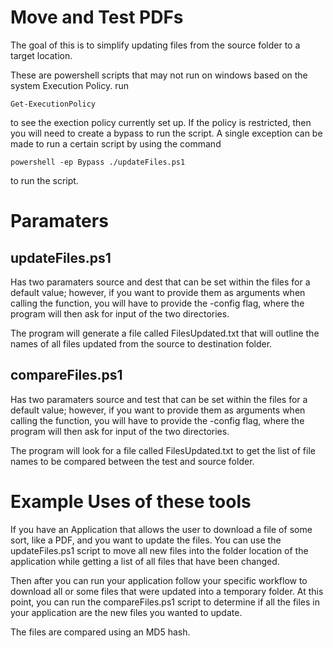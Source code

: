# Move and Test PDFs

The goal of this is to simplify updating files from the source folder to a target location. 

These are powershell scripts that may not run on windows based on the system Execution Policy.
run 
```
Get-ExecutionPolicy
```
to see the exection policy currently set up. If the policy is restricted, then you will need to create a bypass to run the script.
A single exception can be made to run a certain script by using the command 
```
powershell -ep Bypass ./updateFiles.ps1
```
to run the script. 

# Paramaters
## updateFiles.ps1
Has two paramaters source and dest that can be set within the files for a default value; however, if you want to provide them as arguments when calling the function, you will have to provide the -config flag, where the program will then ask for input of the two directories.

The program will generate a file called FilesUpdated.txt that will outline the names 
of all files updated from the source to destination folder.

## compareFiles.ps1
Has two paramaters source and test that can be set within the files for a default value; however, if you want to provide them as arguments when calling the function, you will have to provide the -config flag, where the program will then ask for input of the two directories.

The program will look for a file called FilesUpdated.txt to get the list of file names
to be compared between the test and source folder.

# Example Uses of these tools

If you have an Application that allows the user to download a file of some sort, like a PDF, and you want to update the files. You can use the updateFiles.ps1 script to move all new files into the folder location of the application while getting a list of all files that have been changed.

Then after you can run your application follow your specific workflow to download all or some files that were updated into a temporary folder. At this point, you can run the compareFiles.ps1 script to determine if all the files in your application are the new files you wanted to update. 

The files are compared using an MD5 hash. 